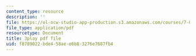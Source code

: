 ```yaml
---
content_type: resource
description: ''
file: https://ol-ocw-studio-app-production.s3.amazonaws.com/courses/7-01sc-fundamentals-of-biology-fall-2011/f8709022bde458aee6b83276e7687fb4_reYwbnuhFU0.pdf
file_type: application/pdf
resourcetype: Document
title: 3play pdf file
uid: f8709022-bde4-58ae-e6b8-3276e7687fb4
---
```


